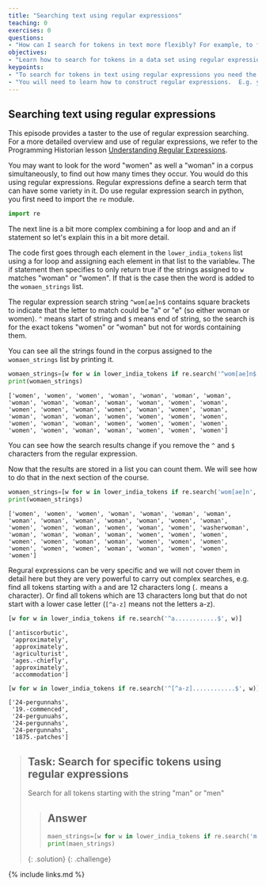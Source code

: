 ```yaml
---
title: "Searching text using regular expressions"
teaching: 0
exercises: 0
questions:
- "How can I search for tokens in text more flexibly? For example, to find all all mentions of ```woman``` and ```women```."
objectives:
- "Learn how to search for tokens in a data set using regular expressions"
keypoints:
- "To search for tokens in text using regular expressions you need the ```re``` module and its ```search``` function."
- "You will need to learn how to construct regular expressions.  E.g. you can use a wildcard ```*``` or you can use a range of letters, e.g. ```[ae]``` (for a or e), ```[a-z]``` (for a to z), or numbers, e.g. ```[0-9]``` (for all single digits) etc.  Regular expressions can be very powerful if used correctly.  To find all mentions of the words ```woman``` or ```women``` you need to use the following regular expression ```wom[ae]n```."
---
```


## Searching text using regular expressions

This episode provides a taster to the use of regular expression searching.  For a more detailed overview and use of regular expressions, we refer to the Programming Historian lesson [Understanding Regular Expressions](https://programminghistorian.org/en/lessons/understanding-regular-expressions).

You may want to look for the word "women" as well a "woman" in a corpus simultaneously, to find out how many times they occur. You would do this using regular expressions. Regular expressions define a search term that can have some variety in it.  Do use regular expression search in python, you first need to import the ```re``` module.

```python
import re
```

The next line is a bit more complex combining a for loop and and an if statement so let's explain this in a bit more detail.

The code first goes through each element in the ```lower_india_tokens``` list using a for loop and assigning each element in that list to the variable```w```. The if statement then specifies to only return true if the strings assigned to ```w``` matches "woman" or "women".  If that is the case then the word is added to the ```womaen_strings``` list.

The regular expression search string ```^wom[ae]n$``` contains square brackets to indicate that the letter to match could be "a" or "e" (so either woman or women).  ```^``` means start of string and ```$``` means end of string, so the search is for the exact tokens "women" or "woman" but not for words containing them.

You can see all the strings found in the corpus assigned to the ```womaen_strings``` list by printing it.

```python
womaen_strings=[w for w in lower_india_tokens if re.search('^wom[ae]n$', w)]
print(womaen_strings)
```
    ['women', 'women', 'women', 'woman', 'woman', 'woman', 'woman', 'woman', 'woman', 'woman', 'woman', 'woman', 'women', 'woman', 'women', 'women', 'woman', 'women', 'woman', 'women', 'woman', 'woman', 'woman', 'woman', 'women', 'women', 'women', 'women', 'women', 'woman', 'woman', 'women', 'women', 'women', 'women', 'women', 'women', 'woman', 'woman', 'women', 'women', 'women']

You can see how the search results change if you remove the ```^``` and ```$``` characters from the regular expression.

Now that the results are stored in a list you can count them. We will see how to do that in the next section of the course.

```python
womaen_strings=[w for w in lower_india_tokens if re.search('wom[ae]n', w)]
print(womaen_strings)
```
    ['women', 'women', 'women', 'woman', 'woman', 'woman', 'woman', 'woman', 'woman', 'woman', 'woman', 'woman', 'women', 'woman', 'women', 'women', 'woman', 'women', 'woman', 'women', 'washerwoman', 'woman', 'woman', 'woman', 'woman', 'women', 'women', 'women', 'women', 'women', 'woman', 'woman', 'women', 'women', 'women', 'women', 'women', 'women', 'woman', 'woman', 'women', 'women', 'women']

Regural expressions can be very specific and we will not cover them in detail here but they are very powerful to carry out complex searches, e.g. find all tokens starting with ```a``` and are 12 characters long (```.``` means a character). Or find all tokens which are 13 characters long but that do not start with a lower case letter (```[^a-z]``` means not the letters a-z).

```python
[w for w in lower_india_tokens if re.search('^a............$', w)]
```
    ['antiscorbutic',
     'approximately',
     'approximately',
     'agriculturist',
     'ages.-chiefly',
     'approximately',
     'accommodation']

```python
[w for w in lower_india_tokens if re.search('^[^a-z]............$', w)]
```
    ['24-pergunnahs',
     '19.-commenced',
     '24-pergunuahs',
     '24-pergunnahs',
     '24-pergunnahs',
     '1875.-patches']

> ## Task: Search for specific tokens using regular expressions
>
> Search for all tokens starting with the string "man" or "men"
>
> > ## Answer
> > ~~~python
> > maen_strings=[w for w in lower_india_tokens if re.search('m[ae]n', w)]
> > print(maen_strings)
> > ~~~
> >
> {: .solution}
{: .challenge}

{% include links.md %}
